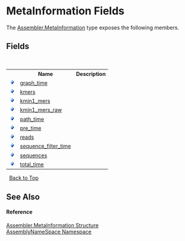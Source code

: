 # MetaInformation Fields
 

The <a href="4767f8b5-e52e-522b-5527-d518969305dd">Assembler.MetaInformation</a> type exposes the following members.


## Fields
&nbsp;<table><tr><th></th><th>Name</th><th>Description</th></tr><tr><td>![Public field](media/pubfield.gif "Public field")</td><td><a href="7bb970ac-5473-3399-05d4-ba783266b36f">graph_time</a></td><td /></tr><tr><td>![Public field](media/pubfield.gif "Public field")</td><td><a href="be7cb387-082f-26a2-6c09-d8cd6933989c">kmers</a></td><td /></tr><tr><td>![Public field](media/pubfield.gif "Public field")</td><td><a href="fac2ba24-6d25-f397-3a6b-2d84f44a7e0d">kmin1_mers</a></td><td /></tr><tr><td>![Public field](media/pubfield.gif "Public field")</td><td><a href="9816d1ab-d85f-d3be-0e06-67cd1736c602">kmin1_mers_raw</a></td><td /></tr><tr><td>![Public field](media/pubfield.gif "Public field")</td><td><a href="e207cbb3-0781-2a5b-5ef2-fd7f827e584b">path_time</a></td><td /></tr><tr><td>![Public field](media/pubfield.gif "Public field")</td><td><a href="edeabbd6-174e-39ea-0bb0-4953729f97d4">pre_time</a></td><td /></tr><tr><td>![Public field](media/pubfield.gif "Public field")</td><td><a href="91e1dc2d-33f4-baec-fbbf-7f774583f5cf">reads</a></td><td /></tr><tr><td>![Public field](media/pubfield.gif "Public field")</td><td><a href="f2ba5c9f-c3c1-7e24-cdf0-a177cb7cf776">sequence_filter_time</a></td><td /></tr><tr><td>![Public field](media/pubfield.gif "Public field")</td><td><a href="8925c29f-1a91-72c2-42b4-0a2a0cf2dddc">sequences</a></td><td /></tr><tr><td>![Public field](media/pubfield.gif "Public field")</td><td><a href="d678fc94-9f12-89f9-b784-d7d269c0c0b3">total_time</a></td><td /></tr></table>&nbsp;
<a href="#metainformation-fields">Back to Top</a>

## See Also


#### Reference
<a href="4767f8b5-e52e-522b-5527-d518969305dd">Assembler.MetaInformation Structure</a><br /><a href="6bcc80ef-5cfd-db5f-1eb2-7297d1c16397">AssemblyNameSpace Namespace</a><br />